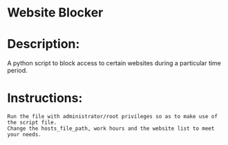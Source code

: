 # Website Blocker

# Description:
A python script to block access to certain websites during a particular time period.


# Instructions:

	Run the file with administrator/root privileges so as to make use of the script file.
	Change the hosts_file_path, work hours and the website list to meet your needs.